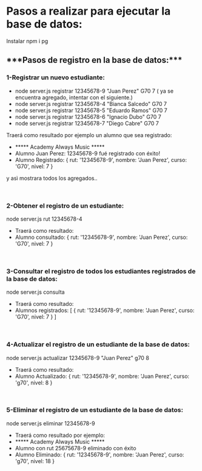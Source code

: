 <h1>Pasos a realizar para ejecutar la base de datos:</h1>

<p>Instalar npm i pg </p>

<h2>***Pasos de registro en la base de datos:***</h2>

<h3>1-Registrar un nuevo estudiante:</h3>
<ul>
<li>node server.js registrar 12345678-9 "Juan Perez" G70 7  ( ya se encuentra agregado, intentar con el siguiente.) </li>
<li>node server.js registrar 12345678-4 "Bianca Salcedo" G70 7</li>
<li>node server.js registrar 12345678-5 "Eduardo Ramos" G70 7</li>
<li>node server.js registrar 12345678-6 "Ignacio Dubo" G70 7</li>
<li>node server.js registrar 12345678-7 "Diego Cabre" G70 7</li>
</ul>
<p>Traerá como resultado por ejemplo un alumno que sea registrado:</p>
<ul>
<li>***** Academy Always Music *****</li>
<li>Alumno Juan Perez: 12345678-9 fué registrado con éxito!</li>
<li>Alumno Registrado:  { rut: '12345678-9', nombre: 'Juan Perez', curso: 'G70', nivel: 7 } </li>
</ul>
<p>y asì mostrara todos los agregados..</p>
<br>
<h3>2-Obtener el registro de un estudiante:</h3>
<p>node server.js rut 12345678-4</p>
<ul>
  <li>Traerá  como resultado:</label></li>
<li>Alumno consultado: { rut: '12345678-9', nombre: 'Juan Perez', curso: 'G70', nivel: 7 }</li>
</ul>
<br>
<h3>3-Consultar el registro de todos los estudiantes registrados de la base de datos:</h3>
<p>node server.js consulta</p>
<ul>
<li>Traerá  como resultado:</li>
<li>Alumnos registrados: [ { rut: '12345678-9', nombre: 'Juan Perez', curso: 'G70', nivel: 7 } ]</li>
</ul>
<br>
<h3>4-Actualizar el registro de un estudiante de la base de datos:</h3>
<p>node server.js actualizar 12345678-9 "Juan Perez" g70 8 </p>
<ul>
  <li>Traerá  como resultado:</li>
  <li>Alumno Actualizado: { rut: '12345678-9', nombre: 'Juan Perez', curso: 'g70', nivel: 8 }</li>
</ul>
<br>
<h3>5-Eliminar el registro de un estudiante de la base de datos:</h3>
<p>node server.js eliminar 12345678-9</p>
<ul>
<li>Traerá  como resultado por ejemplo:</li>
<li>***** Academy Always Music *****</li>
<li>Alumno con rut 25675678-9 eliminado con éxito</li>
<li>Alumno Eliminado:  {
  rut: '12345678-9',
  nombre: 'Juan Perez',
  curso: 'g70',
  nivel: 18
}</li>
</ul>
